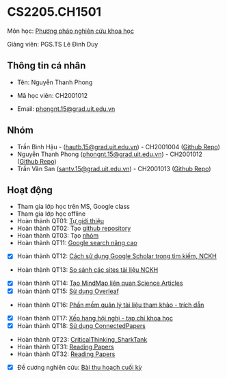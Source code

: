 # CS2205.CH1501

Môn học: [Phương pháp nghiên cứu khoa học](https://classroom.google.com/u/1/c/MjU1MDMxNDMzMDk5)

Giảng viên: PGS.TS Lê Đình Duy

## Thông tin cá nhân

- Tên: Nguyễn Thanh Phong

- Mã học viên: CH2001012

- Email: [phongnt.15@grad.uit.edu.vn](mailto:phongnt.15@grad.uit.edu.vn)

  

## Nhóm

- Trần Bình Hậu - (hautb.15@grad.uit.edu.vn) - CH2001004 ([Github Repo](https://github.com/hautb15/CS2205.CH1501))
- Nguyễn Thanh Phong (phongnt.15@grad.uit.edu.vn) - CH2001012 ([Github Repo](https://github.com/phongpirik/CS2205.CH1501))
- Trần Văn San (santv.15@grad.uit.edu.vn) - CH2001013 ([Github Repo](https://github.com/CS2225CH2001013/CS2205.CH1501))

## Hoạt động


- Tham gia lớp học trên MS, Google class
- Tham gia lớp học offline
- Hoàn thành QT01: [Tự giới thiệu](https://classroom.google.com/u/1/c/MjU1MDMxNDMzMDk5/m/Mjg3NzY4OTA3OTE1/details)
- Hoàn thành QT02: Tạo [github repository](https://github.com/phongpirik/CS2205.CH1501)
- Hoàn thành QT03: Tạo [nhóm](https://classroom.google.com/u/1/c/MjU1MDMxNDMzMDk5/m/Mjg3NzY4OTA3OTU4/details)
- Hoàn thành QT11: [Google search nâng cao](https://classroom.google.com/u/2/c/MjU1MDMxNDMzMDk5/m/Mjk4NTY3NTk0MjA4/details)
- [x] Hoàn thành QT12: [Cách sử dụng Google Scholar trong tìm kiếm, NCKH](https://github.com/hautb15/CS2205.CH1501/blob/main/QT/QT12.md)
- Hoàn thành QT13: [So sánh các sites tài liệu NCKH](https://github.com/hautb15/CS2205.CH1501/blob/main/QT/QT13.md)
- [x] Hoàn thành QT14: [Tạo MindMap liên quan Science Articles](https://github.com/hautb15/CS2205.CH1501/blob/main/QT/QT14.md)
- [x] Hoàn thành QT15: [Sử dụng Overleaf](https://github.com/hautb15/CS2205.CH1501/blob/main/QT/QT15.md)
- Hoàn thành QT16: [Phần mềm quản lý tài liệu tham khảo - trích dẫn](https://github.com/hautb15/CS2205.CH1501/blob/main/QT/QT16.md)
- [x] Hoàn thành QT17: [Xếp hạng hội nghị - tạp chí khoa học](https://github.com/hautb15/CS2205.CH1501/blob/main/QT/QT17.md)
- [x] Hoàn thành QT18: [Sử dụng ConnectedPapers](https://github.com/hautb15/CS2205.CH1501/blob/main/QT/QT18.md)
- Hoàn thành QT23: [CriticalThinking_SharkTank](https://github.com/hautb15/CS2205.CH1501/blob/main/QT/QT23.md)
- Hoàn thành QT31: [Reading Papers](https://github.com/hautb15/CS2205.CH1501/blob/main/QT/QT31.md)
- Hoàn thành QT32: [Reading Papers](https://github.com/hautb15/CS2205.CH1501/blob/main/QT/QT32.md)
- [x] Đề cương nghiên cứu: [Bài thu hoạch cuối kỳ](https://github.com/phongpirik/CS2205.CH1501/blob/main/CS2205.CH1501.RM.FinalReport.CH2001012.pdf) 

